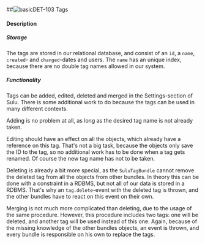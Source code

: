 ##![basic](https://raw.github.com/massiveart/sulu-docs/master/system-requirements/images/basic.png)DET-103 Tags
#### Description
##### Storage
The tags are stored in our relational database, and consist of an `id`, a `name`, `created`- and `changed`-dates and users. The `name` has an unique index, because there are no double tag names allowed in our system.

##### Functionality
Tags can be added, edited, deleted and merged in the Settings-section of Sulu. There is some additional work to do because the tags can be used in many different contexts.

Adding is no problem at all, as long as the desired tag name is not already taken.

Editing should have an effect on all the objects, which already have a reference on this tag. That's not a big task, because the objects only save the ID to the tag, so no additional work has to be done when a tag gets renamed. Of course the new tag name has not to be taken.

Deleting is already a bit more special, as the `SuluTagBundle` cannot remove the deleted tag from all the objects from other bundles. In theory this can be done with a constraint in a RDBMS, but not all of our data is stored in a RDBMS. That's why an `tag.delete`-event with the deleted tag is thrown, and the other bundles have to react on this event on their own.

Merging is not much more complicated than deleting, due to the usage of the same procedure. However, this procedure includes two tags: one will be deleted, and another tag will be used instead of this one. Again, because of the missing knowledge of the other bundles objects, an event is thrown, and every bundle is responsible on his own to replace the tags.
